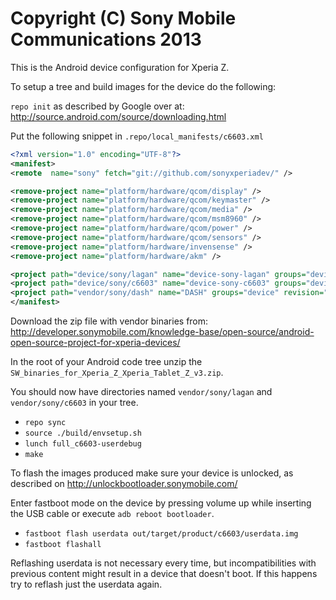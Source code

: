 Copyright (C) Sony Mobile Communications 2013
=============================================

This is the Android device configuration for Xperia Z.

To setup a tree and build images for the device do the following:

`repo init` as described by Google over at:
http://source.android.com/source/downloading.html

Put the following snippet in `.repo/local_manifests/c6603.xml`

```xml
<?xml version="1.0" encoding="UTF-8"?>
<manifest>
<remote  name="sony" fetch="git://github.com/sonyxperiadev/" />

<remove-project name="platform/hardware/qcom/display" />
<remove-project name="platform/hardware/qcom/keymaster" />
<remove-project name="platform/hardware/qcom/media" />
<remove-project name="platform/hardware/qcom/msm8960" />
<remove-project name="platform/hardware/qcom/power" />
<remove-project name="platform/hardware/qcom/sensors" />
<remove-project name="platform/hardware/invensense" />
<remove-project name="platform/hardware/akm" />

<project path="device/sony/lagan" name="device-sony-lagan" groups="device" remote="sony" revision="master" />
<project path="device/sony/c6603" name="device-sony-c6603" groups="device" remote="sony" revision="master" />
<project path="vendor/sony/dash" name="DASH" groups="device" revision="master" remote="sony" />
</manifest>
```

Download the zip file with vendor binaries from:
http://developer.sonymobile.com/knowledge-base/open-source/android-open-source-project-for-xperia-devices/

In the root of your Android code tree unzip the `SW_binaries_for_Xperia_Z_Xperia_Tablet_Z_v3.zip`.

You should now have directories named `vendor/sony/lagan` and `vendor/sony/c6603` in your tree.

* `repo sync`
* `source ./build/envsetup.sh`
* `lunch full_c6603-userdebug`
* `make`

To flash the images produced make sure your device is unlocked, as described on
http://unlockbootloader.sonymobile.com/

Enter fastboot mode on the device by pressing volume up while inserting the USB
cable or execute `adb reboot bootloader`.

* `fastboot flash userdata out/target/product/c6603/userdata.img`
* `fastboot flashall`

Reflashing userdata is not necessary every time, but incompatibilities with
previous content might result in a device that doesn't boot. If this happens
try to reflash just the userdata again.
